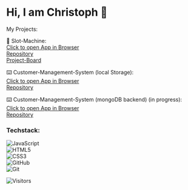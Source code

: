 # Hi, I am Christoph 👋



My Projects:

🎰 Slot-Machine:  <br>
[Click to open App in Browser](https://capstone-slot-machine.vercel.app/) <br>
[Repository](https://github.com/ChristophObst/Capstone-slot-machine)  <br>
[Project-Board](https://github.com/users/ChristophObst/projects/1/views/1?layout=board) 

⌨️ Customer-Management-System (local Storage): <br>
[Click to open App in Browser](https://customer-management-system-six.vercel.app/) <br>
[Repository](https://github.com/ChristophObst/Customer-Management-System-local-Storage-React) <br>

⌨️ Customer-Management-System (mongoDB backend) (in progress): <br>
[Click to open App in Browser](https://backend-fish-shop-read-clone.vercel.app/) <br>
[Repository](https://github.com/ChristophObst/cms-mongoDB-backend) <br>



 

 
### Techstack: <br>
![JavaScript](https://img.shields.io/badge/JavaScript-F7DF1E?style=for-the-badge&logo=JavaScript&logoColor=white) <br>
![HTML5](https://img.shields.io/badge/HTML5-E34F26?style=for-the-badge&logo=html5&logoColor=white)<br>
![CSS3](https://img.shields.io/badge/CSS3-1572B6?style=for-the-badge&logo=css3&logoColor=white)<br>
![GitHub](https://img.shields.io/badge/GitHub-100000?style=for-the-badge&logo=github&logoColor=white)<br>
![Git](https://img.shields.io/badge/GIT-E44C30?style=for-the-badge&logo=git&logoColor=white)







  ![Visitors](https://api.visitorbadge.io/api/VisitorHit?user=christophobst&repo=toshydev&countColor=%237B1E7A)



